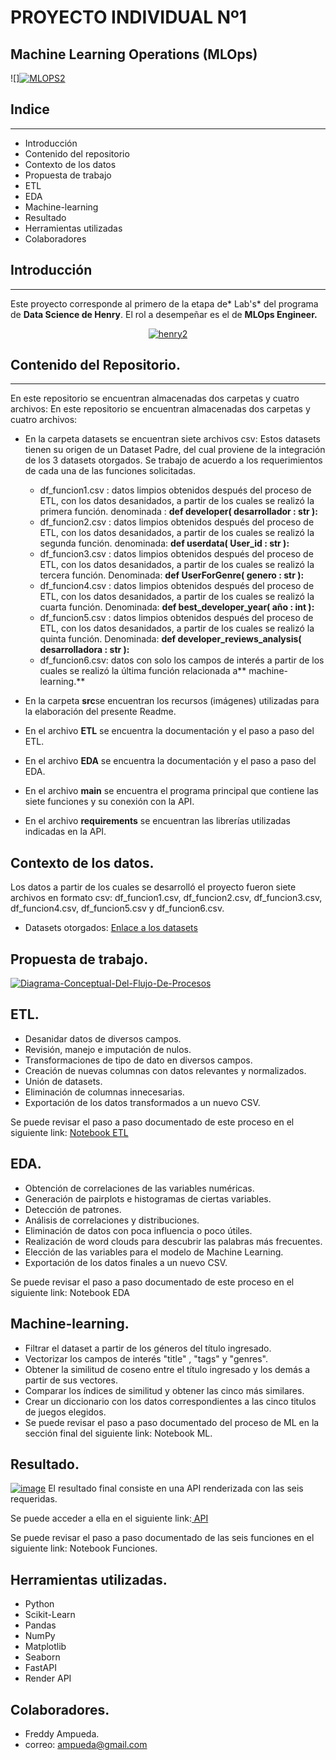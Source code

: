 
# PROYECTO INDIVIDUAL Nº1
## Machine Learning Operations (MLOps)

![]<a href='https://postimages.org/' target='_blank'><img src='https://i.postimg.cc/mD6TwLDy/MLOPS2.jpg' border='0' alt='MLOPS2'/></a>
## Indice

------------

- Introducción
- Contenido del repositorio
- Contexto de los datos
- Propuesta de trabajo
- ETL
- EDA
- Machine-learning
- Resultado
- Herramientas utilizadas
- Colaboradores

## Introducción

------------
Este proyecto corresponde al primero de la etapa de* Lab's* del programa de **Data Science de Henry**. El rol a desempeñar es el de **MLOps Engineer.**

<p align="center">
<a href='https://postimages.org/' target='_blank'><img src='https://i.postimg.cc/xCLWk9md/henry2.png' border='0' alt='henry2'/></a>
</p>

## Contenido del Repositorio.

------------
En este repositorio se encuentran almacenadas dos carpetas y cuatro archivos:
En este repositorio se encuentran almacenadas dos carpetas y cuatro archivos:
- En la carpeta datasets se encuentran siete archivos csv: Estos datasets tienen su origen de un Dataset Padre, del cual proviene de la integración de los 3 datasets otorgados.  Se trabajo de acuerdo a los requerimientos de cada una de las funciones solicitadas.

     - df_funcion1.csv : datos limpios obtenidos después del proceso de ETL, con los datos desanidados, a partir de los cuales se realizó la primera función. denominada : **def developer( desarrollador : str ):**
	 - df_funcion2.csv : datos limpios obtenidos después del proceso de ETL, con los datos desanidados, a partir de los cuales se realizó la segunda función. denominada: **def userdata( User_id : str ):**
	 - df_funcion3.csv : datos limpios obtenidos después del proceso de ETL, con los datos desanidados, a partir de los cuales se realizó la tercera función. Denominada: **def UserForGenre( genero : str ):**
	 - df_funcion4.csv : datos limpios obtenidos después del proceso de ETL, con los datos desanidados, a partir de los cuales se realizó la cuarta función. Denominada: **def best_developer_year( año : int ):**
	 - df_funcion5.csv : datos limpios obtenidos después del proceso de ETL, con los datos desanidados, a partir de los cuales se realizó la quinta función. Denominada: **def developer_reviews_analysis( desarrolladora : str ):**
	 - df_funcion6.csv: datos con solo los campos de interés a partir de los cuales se realizó la última función relacionada a** machine-learning.**


- En la carpeta **src**se encuentran los recursos (imágenes) utilizadas para la elaboración del presente Readme.
- En el archivo **ETL** se encuentra la documentación y el paso a paso del ETL.
- En el archivo **EDA** se encuentra la documentación y el paso a paso del EDA.
- En el archivo **main** se encuentra el programa principal que contiene las siete funciones y su conexión con la API.
- En el archivo **requirements** se encuentran las librerías utilizadas indicadas en la API.

## Contexto de los datos.

Los datos a partir de los cuales se desarrolló el proyecto fueron siete archivos en formato csv: df_funcion1.csv, df_funcion2.csv, df_funcion3.csv, df_funcion4.csv, df_funcion5.csv y df_funcion6.csv.

- Datasets otorgados: [Enlace a los datasets](https://drive.google.com/drive/folders/1qyq-didCwr35Q9m2BOByNjYOf4rSQiYu "dataset")


## Propuesta de trabajo.
<a href='https://postimages.org/' target='_blank'><img src='https://i.postimg.cc/NFRD7x78/Diagrama-Conceptual-Del-Flujo-De-Procesos.png' border='0' alt='Diagrama-Conceptual-Del-Flujo-De-Procesos'/></a>

## ETL.
- Desanidar datos de diversos campos.
- Revisión, manejo e imputación de nulos.
- Transformaciones de tipo de dato en diversos campos.
- Creación de nuevas columnas con datos relevantes y normalizados.
- Unión de datasets.
- Eliminación de columnas innecesarias.
- Exportación de los datos transformados a un nuevo CSV.

Se puede revisar el paso a paso documentado de este proceso en el siguiente link: [Notebook ETL](Project1_DataScience/ETL.ipynb)

## EDA.
- Obtención de correlaciones de las variables numéricas.
- Generación de pairplots e histogramas de ciertas variables.
- Detección de patrones.
- Análisis de correlaciones y distribuciones.
- Eliminación de datos con poca influencia o poco útiles.
- Realización de word clouds para descubrir las palabras más frecuentes.
- Elección de las variables para el modelo de Machine Learning.
- Exportación de los datos finales a un nuevo CSV.

Se puede revisar el paso a paso documentado de este proceso en el siguiente link: Notebook EDA

## Machine-learning.

- Filtrar el dataset a partir de los géneros del título ingresado.
- Vectorizar los campos de interés "title" , "tags" y "genres".
- Obtener la similitud de coseno entre el título ingresado y los demás a partir de sus vectores.
- Comparar los índices de similitud y obtener las cinco más similares.
- Crear un diccionario con los datos correspondientes a las cinco titulos de juegos  elegidos.
- Se puede revisar el paso a paso documentado del proceso de ML en la sección final del siguiente link: Notebook ML.

## Resultado.
<a href='https://postimg.cc/PCtnTxX9' target='_blank'><img src='https://i.postimg.cc/wjNq5ySq/image.png' border='0' alt='image'/></a>
El resultado final consiste en una API renderizada con las seis requeridas.

Se puede acceder a ella en el siguiente link:[ API](https://fastapi-5q3t.onrender.com/docs#/default " API")

Se puede revisar el paso a paso documentado de las seis funciones en el siguiente link: Notebook Funciones.

## Herramientas utilizadas.
- Python
- Scikit-Learn
- Pandas
- NumPy
- Matplotlib
- Seaborn
- FastAPI
- Render API

## Colaboradores.
- Freddy Ampueda.
- correo: ampueda@gmail.com
  
